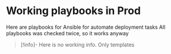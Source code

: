 # Working playbooks in Prod

Here are playbooks for Ansible for automate deployment tasks
All playbooks was checked twice, so it works anyway

>[!info]-
>Here is no working info.
>Only templates
